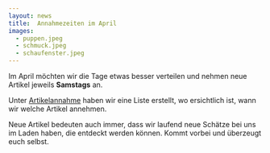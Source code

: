```yaml
---
layout: news
title:  Annahmezeiten im April
images:
  - puppen.jpeg
  - schmuck.jpeg
  - schaufenster.jpeg
---
```


Im April möchten wir die Tage etwas besser verteilen und nehmen neue Artikel jeweils __Samstags__ an.

Unter [Artikelannahme](./#artikelannahme) haben wir eine Liste erstellt, wo ersichtlich ist, wann wir welche Artikel annehmen.

Neue Artikel bedeuten auch immer, dass wir laufend neue Schätze bei uns im Laden haben, die entdeckt werden können. 
Kommt vorbei und überzeugt euch selbst.
